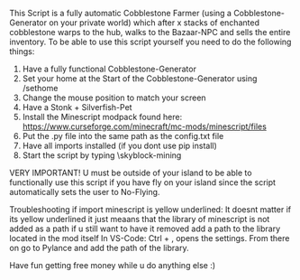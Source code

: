 This Script is a fully automatic Cobblestone Farmer (using a Cobblestone-Generator on your private world) which after x stacks of enchanted cobblestone warps to the hub, walks to the Bazaar-NPC and sells the entire inventory.
To be able to use this script yourself you need to do the following things:
1. Have a fully functional Cobblestone-Generator
2. Set your home at the Start of the Cobblestone-Generator using /sethome
3. Change the mouse position to match your screen
4. Have a Stonk + Silverfish-Pet
5. Install the Minescript modpack found here: https://www.curseforge.com/minecraft/mc-mods/minescript/files
6. Put the .py file into the same path as the config.txt file
7. Have all imports installed (if you dont use pip install)
8. Start the script by typing \skyblock-mining


VERY IMPORTANT!
U must be outside of your island to be able to functionally use this script if you have fly on your island since the script automatically sets the user to No-Flying.


Troubleshooting if import minescript is yellow underlined:
It doesnt matter if its yellow underlined it just meaans that the library of minescript is not added as a path if u still want to have it removed add a path to the library located in the mod itself
In VS-Code: Ctrl + , opens the settings. From there on go to Pylance and add the path of the library.

Have fun getting free money while u do anything else :)
